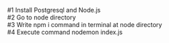 #1 Install Postgresql and Node.js <br/>
#2 Go to node directory <br/>
#3 Write npm i command in terminal at node directory <br/>
#4 Execute command nodemon index.js <br/>
